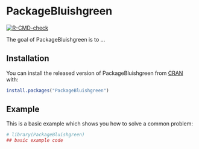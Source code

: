 
<!-- README.md is generated from README.Rmd. Please edit that file -->

# PackageBluishgreen

<!-- badges: start -->

[![R-CMD-check](https://github.com/Kevin-Haigis-Lab/PackageBluishgreen/workflows/R-CMD-check/badge.svg)](https://github.com/Kevin-Haigis-Lab/PackageBluishgreen/actions)
<!-- badges: end -->

The goal of PackageBluishgreen is to …

## Installation

You can install the released version of PackageBluishgreen from
[CRAN](https://CRAN.R-project.org) with:

``` r
install.packages("PackageBluishgreen")
```

## Example

This is a basic example which shows you how to solve a common problem:

``` r
# library(PackageBluishgreen)
## basic example code
```
